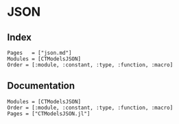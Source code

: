 # JSON

## Index

```@index
Pages   = ["json.md"]
Modules = [CTModelsJSON]
Order = [:module, :constant, :type, :function, :macro]
```

## Documentation

```@autodocs
Modules = [CTModelsJSON]
Order = [:module, :constant, :type, :function, :macro]
Pages = ["CTModelsJSON.jl"]
```